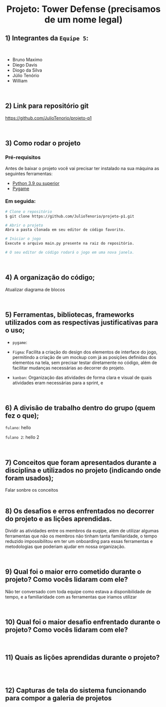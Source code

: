 # <p align="center">Projeto: Tower Defense (precisamos de um nome legal) </p>

## 1) Integrantes da `Equipe 5`:
<br>

- Bruno Maximo
- Diego Davis
- Diogo da Silva
- Júlio Tenório
- William 

<br>
     
## 2) Link para repositório git
  
   https://github.com/JulioTenorio/projeto-p1

<br>

## 3) Como rodar o projeto

### Pré-requisitos

Antes de baixar o projeto você vai precisar ter instalado na sua máquina as seguintes ferramentas:

* [Python 3.9 ou superior](https://www.python.org/downloads/)
* [Pygame](https://www.pygame.org/news)

### Em seguida:

```bash
# Clone o repositório
$ git clone https://github.com/JulioTenorio/projeto-p1.git

# Abrir o projeto
Abra a pasta clonada em seu editor de código favorito.

# Iniciar o jogo
Execute o arquivo main.py presente na raiz do repositório.

# O seu editor de código rodará o jogo em uma nova janela.
```

<br>

## 4) A organização do código; 

Atualizar diagrama de blocos

<br>

## 5) Ferramentas, bibliotecas, frameworks utilizados com as respectivas justificativas para o uso;  

- `pygame`: 

- `Figma`: Facilita a criação do design dos elementos de interface do jogo, permitindo a criação de um mockup com já as posições definidas dos elementos na tela, sem precisar testar diretamente no código, além de facilitar mudanças necessárias ao decorrer do projeto.

- `kanban`: Organização das atividades de forma clara e visual de quais atividades eram necessárias para a sprint, e 

<br>

## 6) A divisão de trabalho dentro do grupo (quem fez o que); 

`fulano`: hello

`fulano 2`: hello 2

 <br>   

## 7) Conceitos que foram apresentados durante a disciplina e utilizados no projeto (indicando onde foram usados);    

Falar sonbre os conceitos   
<br>

## 8) Os desafios e erros enfrentados no decorrer do projeto e as lições aprendidas. 

Dividir as atividades entre os membros da euqipe, além de utilizar algumas ferramentas que não os membros não tinham tanta familiaridade, o tempo reduzido impossibilitou em ter um onboarding para essas ferramentas e metodologias que poderiam ajudar em nossa organização.

 <br>

## 9) Qual foi o maior erro cometido durante o projeto? Como vocês lidaram com ele? 

Não ter conversado com toda equipe como estava a disponibilidade de tempo, e a familiaridade com as ferramentas que iriamos utilizar

<br>

## 10) Qual foi o maior desafio enfrentado durante o projeto? Como vocês lidaram com ele? 

 

<br>        

## 11) Quais as lições aprendidas durante o projeto? 



 <br>
 <br>

## 12) Capturas de tela do sistema funcionando para compor a galeria de projetos 
<br>